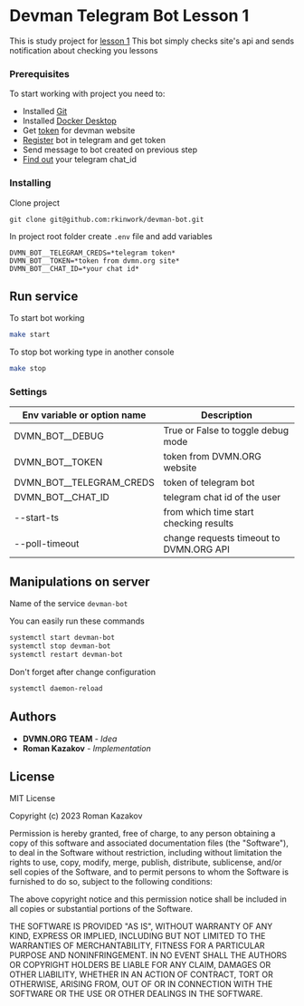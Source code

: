 # Devman Telegram Bot Lesson 1

This is study project for [lesson 1](https://dvmn.org/modules/chat-bots/lesson/devman-bot/)
This bot simply checks site's api and sends notification about checking you lessons

### Prerequisites

To start working with project you need to:

- Installed [Git](https://git-scm.com/)
- Installed [Docker Desktop](https://www.docker.com/)
- Get [token](https://dvmn.org/api/docs/) for devman website
- [Register](https://telegram.me/BotFather) bot in telegram and get token
- Send message to bot created on previous step
- [Find out](https://telegram.me/userinfobot) your telegram chat_id

### Installing

Clone project

```
git clone git@github.com:rkinwork/devman-bot.git
```

In project root folder create `.env` file and add variables

```
DVMN_BOT__TELEGRAM_CREDS=*telegram token*
DVMN_BOT__TOKEN=*token from dvmn.org site*
DVMN_BOT__CHAT_ID=*your chat id*
```

## Run service

To start bot working

```bash
make start
```

To stop bot working type in another console

```bash
make stop
```

### Settings

| Env variable or option name | Description                             |
|-----------------------------|-----------------------------------------|
| DVMN_BOT__DEBUG             | True or False to toggle debug mode      |
| DVMN_BOT__TOKEN             | token from DVMN.ORG website             |
| DVMN_BOT__TELEGRAM_CREDS    | token of telegram bot                   |
| DVMN_BOT__CHAT_ID           | telegram chat id of the user            |
| --start-ts                  | from which time start checking results  |
| --poll-timeout              | change requests timeout to DVMN.ORG API |

## Manipulations on server

Name of the service `devman-bot`

You can easily run these commands
```bash
systemctl start devman-bot
systemctl stop devman-bot
systemctl restart devman-bot
```

Don't forget after change configuration
```bash
systemctl daemon-reload
```

## Authors

* **DVMN.ORG TEAM** - *Idea*
* **Roman Kazakov** - *Implementation*

## License

MIT License

Copyright (c) 2023 Roman Kazakov

Permission is hereby granted, free of charge, to any person obtaining a copy of this software and associated
documentation files (the "Software"), to deal in the Software without restriction, including without limitation the
rights to use, copy, modify, merge, publish, distribute, sublicense, and/or sell copies of the Software, and to permit
persons to whom the Software is furnished to do so, subject to the following conditions:

The above copyright notice and this permission notice shall be included in all copies or substantial portions of the
Software.

THE SOFTWARE IS PROVIDED "AS IS", WITHOUT WARRANTY OF ANY KIND, EXPRESS OR IMPLIED, INCLUDING BUT NOT LIMITED TO THE
WARRANTIES OF MERCHANTABILITY, FITNESS FOR A PARTICULAR PURPOSE AND NONINFRINGEMENT. IN NO EVENT SHALL THE AUTHORS OR
COPYRIGHT HOLDERS BE LIABLE FOR ANY CLAIM, DAMAGES OR OTHER LIABILITY, WHETHER IN AN ACTION OF CONTRACT, TORT OR
OTHERWISE, ARISING FROM, OUT OF OR IN CONNECTION WITH THE SOFTWARE OR THE USE OR OTHER DEALINGS IN THE SOFTWARE.


